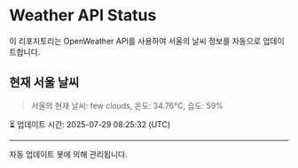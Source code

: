 
# Weather API Status

이 리포지토리는 OpenWeather API를 사용하여 서울의 날씨 정보를 자동으로 업데이트합니다.

## 현재 서울 날씨
> 서울의 현재 날씨: few clouds, 온도: 34.76°C, 습도: 59%

⏳ 업데이트 시간: 2025-07-29 08:25:32 (UTC)

---
자동 업데이트 봇에 의해 관리됩니다.

